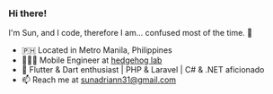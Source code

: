 ### Hi there!

I'm Sun, and I code, therefore I am... confused most of the time. 🤔

- 🇵🇭 Located in Metro Manila, Philippines
- 👨🏻‍💻 Mobile Engineer at [hedgehog lab](https://hedgehoglab.com/)
- 🌱 Flutter & Dart enthusiast | PHP & Laravel | C# & .NET aficionado
- 📫 Reach me at [sunadriann31@gmail.com](mailto:sunadriann31@gmail.com)
